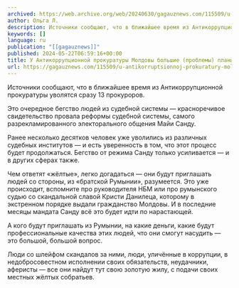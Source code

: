 ```yaml
---
archived: https://web.archive.org/web/20240630/gagauznews.com/115509/u-antikorruptsionnoj-prokuratury-moldovy-bolshie-problemy-plany.html
author: Ольга Л.
description: Источники сообщают, что в ближайшее время из Антикоррупционной прокуратуры уволятся сразу 13 прокуроров. Это очередное бегство людей из судебной системы — красноречивое свидетельство провала реформы судебной системы, самого разрекламированного электорального общения Майи Санду. Ранее несколько десятков человек уже уволились из различных судебных институтов — и есть уверенность в том, что этот процесс будет продолжаться. Бегство от режима Санду только усиливается — и в других сферах также. Чем ответят «жёлтые», легко догадаться — они будут приглашать людей со стороны, из «братской Румынии», разумеется. Это уже происходит, вспомните про руководителя НБМ или про румынского судью со скандальной славой Кристи Данилеца, которому в […]
keywords: []
language: ru
publication: "[[gagauznews]]"
published: 2024-05-22T06:59:16+00:00
title: У Антикоррупционной прокуратуры Молдовы большие (проблемы) планы
url: https://gagauznews.com/115509/u-antikorruptsionnoj-prokuratury-moldovy-bolshie-problemy-plany.html
---
```


Источники сообщают, что в ближайшее время из Антикоррупционной прокуратуры уволятся сразу 13 прокуроров.

Это очередное бегство людей из судебной системы — красноречивое свидетельство провала реформы судебной системы, самого разрекламированного электорального общения Майи Санду.

Ранее несколько десятков человек уже уволились из различных судебных институтов — и есть уверенность в том, что этот процесс будет продолжаться. Бегство от режима Санду только усиливается — и в других сферах также.

Чем ответят «жёлтые», легко догадаться — они будут приглашать людей со стороны, из «братской Румынии», разумеется. Это уже происходит, вспомните про руководителя НБМ или про румынского судью со скандальной славой Кристи Данилеца, которому в экстренном порядке выдали гражданство Молдовы. И в последние месяцы мандата Санду всё это будет идти по нарастающей.

А кого будут приглашать из Румынии, на какие деньги, какие будут профессиональные качества этих людей, что они смогут насудить — это большой, большой вопрос.

Люди со шлейфом скандалов за ними, люди, уличённые в коррупции, в недобросовестном исполнении своих обязательств, неудачники, аферисты — все они найдут тут свою золотую жилу, с подачи своих местных жёлтых собратьев.